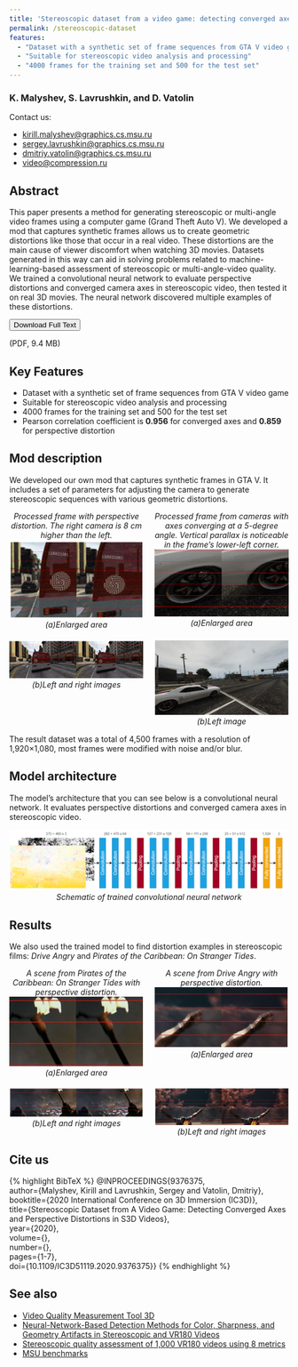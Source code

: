 ```yaml
---
title: 'Stereoscopic dataset from a video game: detecting converged axes and perspective distortions in S3D videos'
permalink: /stereoscopic-dataset
features:
  - "Dataset with a synthetic set of frame sequences from GTA V video game"
  - "Suitable for stereoscopic video analysis and processing"
  - "4000 frames for the training set and 500 for the test set"
---
```


### K. Malyshev, S. Lavrushkin, and D. Vatolin

Contact us: 
* <kirill.malyshev@graphics.cs.msu.ru>
* <sergey.lavrushkin@graphics.cs.msu.ru>
* <dmitriy.vatolin@graphics.cs.msu.ru>
* <video@compression.ru>

## Abstract
This paper presents a method for generating stereoscopic or multi-angle video frames using a computer game (Grand Theft Auto V). We developed a mod that captures synthetic frames allows us to create geometric distortions like those that occur in a real video. These distortions are the main cause of viewer discomfort when watching 3D movies. Datasets generated in this way can aid in solving problems related to machine-learning-based assessment of stereoscopic or multi-angle-video quality. We trained a convolutional neural network to evaluate perspective distortions and converged camera axes in stereoscopic video, then tested it on real 3D movies. The neural network discovered multiple examples of these distortions.

<!-- Add Download Full Text button-->
<link rel="stylesheet" href="https://cdnjs.cloudflare.com/ajax/libs/font-awesome/4.7.0/css/font-awesome.min.css">
<div>
<button class="download-button" role="button" onclick="location.href = 'https://drive.google.com/uc?id=1vaZEFD_9KjdsK2bVCNaZGacTQfaYTN5-'"> <!-- Insert link here-->
    <i class="fa fa-download"></i>
    Download Full Text
</button>
<p class="download-button-caption">(PDF, 9.4 MB)</p>  <!-- Insert correct filesize here-->
</div>

## Key Features
* Dataset with a synthetic set of frame sequences from GTA V video game
* Suitable for stereoscopic video analysis and processing 
* 4000 frames for the training set and 500 for the test set
* Pearson correlation coefficient is **0.956** for converged axes and **0.859** for perspective distortion
<!-- 
Main part of the page
 -->

## Mod description 
We developed our own mod that captures synthetic frames in GTA V. It includes a set of parameters for adjusting the camera to generate stereoscopic sequences with various geometric distortions.

<style>
    .examples {
        display: flex;
        flex-wrap: wrap;
        gap: 20px;
        margin-bottom: 15px;
    }

    .example {
        text-align: center;
    }

    .big-example {
        text-align: center;
        margin-bottom: 15px;
    }

    @media (min-width: 450px) {
        .example {
            max-width: calc(50% - 10px);
        }
    }
</style>

<div class="examples">
    <div class="example">
      <i>Processed frame with perspective distortion. The right camera is 8 cm higher than the left.</i>
        <img src="/assets/img/papers/stereoscopic-dataset/pic1.png" alt="frames"/><br>
        <i>(a)Enlarged area</i>
    </div>
    <div class="example">
       <i>Processed frame from cameras with axes converging at a 5-degree angle. Vertical parallax is noticeable in the frame’s lower-left corner.</i>
        <img src="/assets/img/papers/stereoscopic-dataset/pic3.png" alt="frames"/><br>
        <i>(a)Enlarged area</i>
    </div>
    <div class="example">
        <img src="/assets/img/papers/stereoscopic-dataset/pic2.png" alt="frames"/><br>
        <i>(b)Left and right images</i>
    </div>
        <div class="example">
        <img src="/assets/img/papers/stereoscopic-dataset/pic4.png" alt="frames"/><br>
        <i>(b)Left image</i>
    </div>
</div>

The result dataset was a total of 4,500 frames with a resolution of 1,920×1,080, most frames were modified with noise and/or blur.


## Model architecture 
The model’s architecture that you can see below is a convolutional neural network. It evaluates perspective distortions and converged camera axes in stereoscopic video.

<div class="big-example">
    <img src="/assets/img/papers/stereoscopic-dataset/pic5.png" alt="Schematic of trained convolutional neural network">
    <i>Schematic of trained convolutional neural network</i>
</div>

## Results

We also used the trained model to find distortion examples in stereoscopic films: *Drive Angry* and *Pirates of the Caribbean: On Stranger Tides*.


<div class="examples">
    <div class="example">
      <i>A scene from Pirates of the Caribbean: On Stranger Tides with perspective distortion.</i>
        <img src="/assets/img/papers/stereoscopic-dataset/pic6.png" alt="perspective distortion"/><br>
        <i>(a)Enlarged area</i>
    </div>
    <div class="example">
       <i>A scene from Drive Angry with perspective distortion.</i>
        <img src="/assets/img/papers/stereoscopic-dataset/pic8.png" alt="perspective distortion"/><br>
        <i>(a)Enlarged area</i>
    </div>
    <div class="example">
        <img src="/assets/img/papers/stereoscopic-dataset/pic7.png" alt="perspective distortion"/><br>
        <i>(b)Left and right images</i>
    </div>
        <div class="example">
        <img src="/assets/img/papers/stereoscopic-dataset/pic9.png" alt="perspective distortion"/><br>
        <i>(b)Left and right images</i>
    </div>
</div>

## Cite us
{% highlight BibTeX %}
@INPROCEEDINGS{9376375,  
author={Malyshev, Kirill and Lavrushkin, Sergey and Vatolin, Dmitriy},  
booktitle={2020 International Conference on 3D Immersion (IC3D)},   
title={Stereoscopic Dataset from A Video Game: Detecting Converged Axes and Perspective Distortions in S3D Videos},   
year={2020},  
volume={},  
number={},  
pages={1-7},  
doi={10.1109/IC3D51119.2020.9376375}}
{% endhighlight %}

## See also 
* [Video Quality Measurement Tool 3D](https://videoprocessing.ai/stereo_quality/)
* [Neural-Network-Based Detection Methods for Color, Sharpness, and Geometry Artifacts in Stereoscopic and VR180 Videos](https://ieeexplore.ieee.org/document/9376385) 
* [Stereoscopic quality assessment of 1,000 VR180 videos using 8 metrics](https://library.imaging.org/ei/articles/33/2/art00011)
* [MSU benchmarks](https://videoprocessing.ai/benchmarks/)
